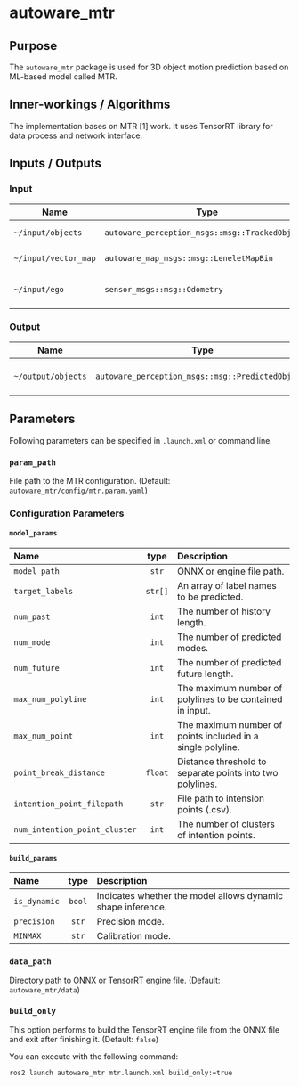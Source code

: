 # autoware_mtr

## Purpose

The `autoware_mtr` package is used for 3D object motion prediction based on ML-based model called MTR.

## Inner-workings / Algorithms

The implementation bases on MTR [1] work. It uses TensorRT library for data process and network interface.

## Inputs / Outputs

### Input

| Name                 | Type                                            | Description              |
| -------------------- | ----------------------------------------------- | ------------------------ |
| `~/input/objects`    | `autoware_perception_msgs::msg::TrackedObjects` | Input agent state.       |
| `~/input/vector_map` | `autoware_map_msgs::msg::LeneletMapBin`         | Input vector map.        |
| `~/input/ego`        | `sensor_msgs::msg::Odometry`                    | Input ego vehicle state. |

### Output

| Name               | Type                                              | Description                |
| ------------------ | ------------------------------------------------- | -------------------------- |
| `~/output/objects` | `autoware_perception_msgs::msg::PredictedObjects` | Predicted objects' motion. |

## Parameters

Following parameters can be specified in `.launch.xml` or command line.

### `param_path`

File path to the MTR configuration. (Default: `autoware_mtr/config/mtr.param.yaml`)

### Configuration Parameters

#### `model_params`

| Name                          |  type   | Description                                                 |
| :---------------------------- | :-----: | :---------------------------------------------------------- |
| `model_path`                  |  `str`  | ONNX or engine file path.                                   |
| `target_labels`               | `str[]` | An array of label names to be predicted.                    |
| `num_past`                    |  `int`  | The number of history length.                               |
| `num_mode`                    |  `int`  | The number of predicted modes.                              |
| `num_future`                  |  `int`  | The number of predicted future length.                      |
| `max_num_polyline`            |  `int`  | The maximum number of polylines to be contained in input.   |
| `max_num_point`               |  `int`  | The maximum number of points included in a single polyline. |
| `point_break_distance`        | `float` | Distance threshold to separate points into two polylines.   |
| `intention_point_filepath`    |  `str`  | File path to intension points (.csv).                       |
| `num_intention_point_cluster` |  `int`  | The number of clusters of intention points.                 |

#### `build_params`

| Name         |  type  | Description                                                 |
| :----------- | :----: | :---------------------------------------------------------- |
| `is_dynamic` | `bool` | Indicates whether the model allows dynamic shape inference. |
| `precision`  | `str`  | Precision mode.                                             |
| `MINMAX`     | `str`  | Calibration mode.                                           |

### `data_path`

Directory path to ONNX or TensorRT engine file. (Default: `autoware_mtr/data`)

### `build_only`

This option performs to build the TensorRT engine file from the ONNX file and exit after finishing it. (Default: `false`)

You can execute with the following command:

```bash
ros2 launch autoware_mtr mtr.launch.xml build_only:=true
```
